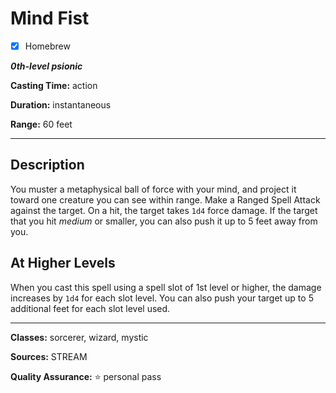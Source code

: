 # Mind Fist

- [x] Homebrew

***0th-level psionic***

**Casting Time:** action

**Duration:** instantaneous

**Range:** 60 feet

---

## Description
You muster a metaphysical ball of force with your mind, and project it toward one creature you can see within range.
Make a Ranged Spell Attack against the target.
On a hit, the target takes `1d4` force damage.
If the target that you hit *medium* or smaller, you can also push it up to 5 feet away from you.

## At Higher Levels
When you cast this spell using a spell slot of 1st level or higher, the damage increases by `1d4` for each slot level.
You can also push your target up to 5 additional feet for each slot level used.

---

**Classes:** sorcerer, wizard, mystic

**Sources:** STREAM

**Quality Assurance:** :star: personal pass
